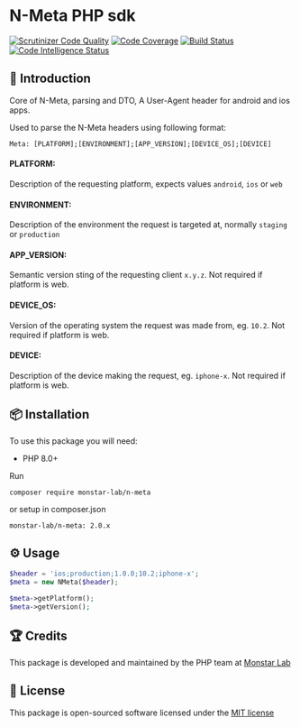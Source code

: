 # N-Meta PHP sdk

[![Scrutinizer Code Quality](https://scrutinizer-ci.com/g/monstar-lab-oss/n-meta-php/badges/quality-score.png?b=master)](https://scrutinizer-ci.com/g/monstar-lab-oss/n-meta-php/?branch=master)
[![Code Coverage](https://scrutinizer-ci.com/g/monstar-lab-oss/n-meta-php/badges/coverage.png?b=master)](https://scrutinizer-ci.com/g/monstar-lab-oss/n-meta-php/?branch=master)
[![Build Status](https://scrutinizer-ci.com/g/monstar-lab-oss/n-meta-php/badges/build.png?b=master)](https://scrutinizer-ci.com/g/monstar-lab-oss/n-meta-php/build-status/master)
[![Code Intelligence Status](https://scrutinizer-ci.com/g/monstar-lab-oss/n-meta-php/badges/code-intelligence.svg?b=master)](https://scrutinizer-ci.com/code-intelligence)

## 📝 Introduction

Core of N-Meta, parsing and DTO, A User-Agent header for android and ios apps.

Used to parse the N-Meta headers using following format:

`Meta: [PLATFORM];[ENVIRONMENT];[APP_VERSION];[DEVICE_OS];[DEVICE]`

#### PLATFORM:
Description of the requesting platform, expects values `android`, `ios` or `web`

#### ENVIRONMENT:
Description of the environment the request is targeted at, normally `staging` or `production`

#### APP_VERSION:
Semantic version sting of the requesting client `x.y.z`. Not required if platform is web.

#### DEVICE_OS:
Version of the operating system the request was made from, eg. `10.2`. Not required if platform is web.

#### DEVICE:
Description of the device making the request, eg. `iphone-x`. Not required if platform is web.

## 📦 Installation

To use this package you will need:

* PHP 8.0+

Run

`composer require monstar-lab/n-meta`

or setup in composer.json

`monstar-lab/n-meta: 2.0.x`


## ⚙ Usage

```php
$header = 'ios;production;1.0.0;10.2;iphone-x';
$meta = new NMeta($header);

$meta->getPlatform();
$meta->getVersion();
```  

## 🏆 Credits

This package is developed and maintained by the PHP team at [Monstar Lab](http://monstar-lab.com)

## 📄 License

This package is open-sourced software licensed under the [MIT license](http://opensource.org/licenses/MIT)
